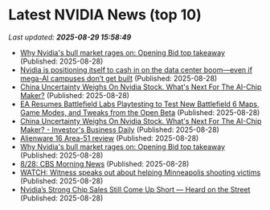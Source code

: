 # Latest NVIDIA News (top 10)
_Last updated: **2025-08-29 15:58:49**_

- [Why Nvidia's bull market rages on: Opening Bid top takeaway](https://biztoc.com/x/298e16b8cea75c64) (Published: 2025-08-28)
- [Nvidia is positioning itself to cash in on the data center boom—even if mega-AI campuses don’t get built](https://biztoc.com/x/0c2239681cda9c2d) (Published: 2025-08-28)
- [China Uncertainty Weighs On Nvidia Stock. What's Next For The AI-Chip Maker?](https://biztoc.com/x/82f703999dc83bde) (Published: 2025-08-28)
- [EA Resumes Battlefield Labs Playtesting to Test New Battlefield 6 Maps, Game Modes, and Tweaks from the Open Beta](https://wccftech.com/battlefield-6-battlefield-labs-playtesting-resumes/) (Published: 2025-08-28)
- [China Uncertainty Weighs On Nvidia Stock. What's Next For The AI-Chip Maker? - Investor's Business Daily](https://slashdot.org/firehose.pl?op=view&amp;id=178916984) (Published: 2025-08-28)
- [Alienware 16 Area-51 review](https://www.pcgamer.com/hardware/gaming-laptops/alienware-16-area-51-review/) (Published: 2025-08-28)
- [Why Nvidia's bull market rages on: Opening Bid top takeaway](https://finance.yahoo.com/news/why-nvidias-bull-market-rages-on-opening-bid-top-takeaway-155031062.html) (Published: 2025-08-28)
- [8/28: CBS Morning News](https://www.cbsnews.com/video/082825-cbs-morning-news/) (Published: 2025-08-28)
- [WATCH: Witness speaks out about helping Minneapolis shooting victims](https://abcnews.go.com/US/video/witness-speaks-helping-minneapolis-shooting-victims-125065091) (Published: 2025-08-28)
- [Nvidia’s Strong Chip Sales Still Come Up Short — Heard on the Street](https://biztoc.com/x/77cb0200031fdce7) (Published: 2025-08-28)
